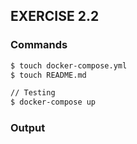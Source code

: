 ## EXERCISE 2.2

### Commands
```markdown
$ touch docker-compose.yml
$ touch README.md

// Testing
$ docker-compose up
```
### Output
```markdown

```